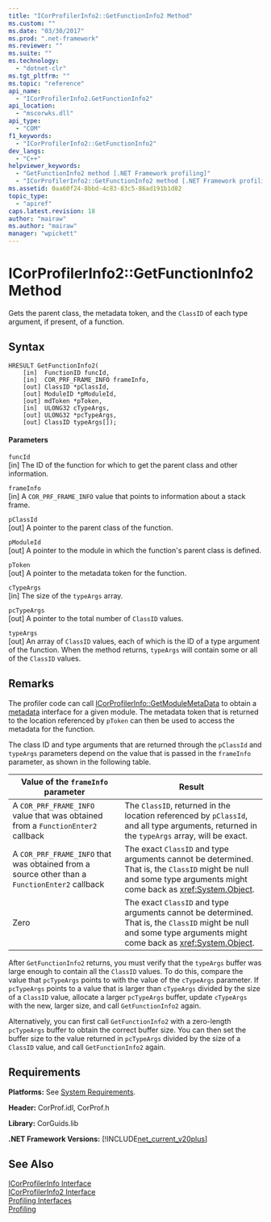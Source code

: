 ```yaml
---
title: "ICorProfilerInfo2::GetFunctionInfo2 Method"
ms.custom: ""
ms.date: "03/30/2017"
ms.prod: ".net-framework"
ms.reviewer: ""
ms.suite: ""
ms.technology: 
  - "dotnet-clr"
ms.tgt_pltfrm: ""
ms.topic: "reference"
api_name: 
  - "ICorProfilerInfo2.GetFunctionInfo2"
api_location: 
  - "mscorwks.dll"
api_type: 
  - "COM"
f1_keywords: 
  - "ICorProfilerInfo2::GetFunctionInfo2"
dev_langs: 
  - "C++"
helpviewer_keywords: 
  - "GetFunctionInfo2 method [.NET Framework profiling]"
  - "ICorProfilerInfo2::GetFunctionInfo2 method [.NET Framework profiling]"
ms.assetid: 0aa60f24-8bbd-4c83-83c5-86ad191b1d82
topic_type: 
  - "apiref"
caps.latest.revision: 18
author: "mairaw"
ms.author: "mairaw"
manager: "wpickett"
---
```

# ICorProfilerInfo2::GetFunctionInfo2 Method
Gets the parent class, the metadata token, and the `ClassID` of each type argument, if present, of a function.  
  
## Syntax  
  
```  
HRESULT GetFunctionInfo2(  
    [in]  FunctionID funcId,  
    [in]  COR_PRF_FRAME_INFO frameInfo,  
    [out] ClassID *pClassId,  
    [out] ModuleID *pModuleId,  
    [out] mdToken *pToken,  
    [in]  ULONG32 cTypeArgs,  
    [out] ULONG32 *pcTypeArgs,  
    [out] ClassID typeArgs[]);  
```  
  
#### Parameters  
 `funcId`  
 [in] The ID of the function for which to get the parent class and other information.  
  
 `frameInfo`  
 [in] A `COR_PRF_FRAME_INFO` value that points to information about a stack frame.  
  
 `pClassId`  
 [out] A pointer to the parent class of the function.  
  
 `pModuleId`  
 [out] A pointer to the module in which the function's parent class is defined.  
  
 `pToken`  
 [out] A pointer to the metadata token for the function.  
  
 `cTypeArgs`  
 [in] The size of the `typeArgs` array.  
  
 `pcTypeArgs`  
 [out] A pointer to the total number of `ClassID` values.  
  
 `typeArgs`  
 [out] An array of `ClassID` values, each of which is the ID of a type argument of the function. When the method returns, `typeArgs` will contain some or all of the `ClassID` values.  
  
## Remarks  
 The profiler code can call [ICorProfilerInfo::GetModuleMetaData](../../../../docs/framework/unmanaged-api/profiling/icorprofilerinfo-getmodulemetadata-method.md) to obtain a [metadata](../../../../docs/framework/unmanaged-api/metadata/index.md) interface for a given module. The metadata token that is returned to the location referenced by `pToken` can then be used to access the metadata for the function.  
  
 The class ID and type arguments that are returned through the `pClassId` and `typeArgs` parameters depend on the value that is passed in the `frameInfo` parameter, as shown in the following table.  
  
|Value of the `frameInfo` parameter|Result|  
|----------------------------------------|------------|  
|A `COR_PRF_FRAME_INFO` value that was obtained from a `FunctionEnter2` callback|The `ClassID`, returned in the location referenced by `pClassId`, and all type arguments, returned in the `typeArgs` array, will be exact.|  
|A `COR_PRF_FRAME_INFO` that was obtained from a source other than a `FunctionEnter2` callback|The exact `ClassID` and type arguments cannot be determined. That is, the `ClassID` might be null and some type arguments might come back as <xref:System.Object>.|  
|Zero|The exact `ClassID` and type arguments cannot be determined. That is, the `ClassID` might be null and some type arguments might come back as <xref:System.Object>.|  
  
 After `GetFunctionInfo2` returns, you must verify that the `typeArgs` buffer was large enough to contain all the `ClassID` values. To do this, compare the value that `pcTypeArgs` points to with the value of the `cTypeArgs` parameter. If `pcTypeArgs` points to a value that is larger than `cTypeArgs` divided by the size of a `ClassID` value, allocate a larger `pcTypeArgs` buffer, update `cTypeArgs` with the new, larger size, and call `GetFunctionInfo2` again.  
  
 Alternatively, you can first call `GetFunctionInfo2` with a zero-length `pcTypeArgs` buffer to obtain the correct buffer size. You can then set the buffer size to the value returned in `pcTypeArgs` divided by the size of a `ClassID` value, and call `GetFunctionInfo2` again.  
  
## Requirements  
 **Platforms:** See [System Requirements](../../../../docs/framework/get-started/system-requirements.md).  
  
 **Header:** CorProf.idl, CorProf.h  
  
 **Library:** CorGuids.lib  
  
 **.NET Framework Versions:** [!INCLUDE[net_current_v20plus](../../../../includes/net-current-v20plus-md.md)]  
  
## See Also  
 [ICorProfilerInfo Interface](../../../../docs/framework/unmanaged-api/profiling/icorprofilerinfo-interface.md)   
 [ICorProfilerInfo2 Interface](../../../../docs/framework/unmanaged-api/profiling/icorprofilerinfo2-interface.md)   
 [Profiling Interfaces](../../../../docs/framework/unmanaged-api/profiling/profiling-interfaces.md)   
 [Profiling](../../../../docs/framework/unmanaged-api/profiling/index.md)
